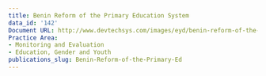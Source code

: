 ```yaml
---
title: Benin Reform of the Primary Education System
data_id: '142'
Document URL: http://www.devtechsys.com/images/eyd/benin-reform-of-the-primary-education-system.pdf
Practice Area:
- Monitoring and Evaluation
- Education, Gender and Youth
publications_slug: Benin-Reform-of-the-Primary-Ed
---
```



